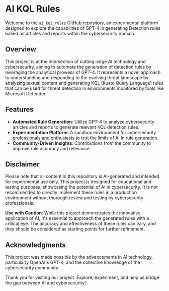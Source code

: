 # AI KQL Rules

Welcome to the `ai_kql_rules` GitHub repository, an experimental platform designed to explore the capabilities of GPT-4 in generating Detection rules based on articles and reports within the cybersecurity domain.

## Overview

This project is at the intersection of cutting-edge AI technology and cybersecurity, aiming to automate the generation of detection rules by leveraging the analytical prowess of GPT-4. It represents a novel approach to understanding and responding to the evolving threat landscape by analyzing textual content and generating KQL (Kusto Query Language) rules that can be used for threat detection in environments monitored by tools like Microsoft Defender.

## Features

- **Automated Rule Generation**: Utilize GPT-4 to analyze cybersecurity articles and reports to generate relevant KQL detection rules.
- **Experimentation Platform**: A sandbox environment for cybersecurity professionals and enthusiasts to test the limits of AI in rule generation.
- **Community-Driven Insights**: Contributions from the community to improve rule accuracy and relevance.

## Disclaimer

Please note that all content in this repository is AI-generated and intended for experimental use only. This project is designed for educational and testing purposes, showcasing the potential of AI in cybersecurity. It is not recommended to directly implement these rules in a production environment without thorough review and testing by cybersecurity professionals.

**Use with Caution**: While this project demonstrates the innovative application of AI, it's essential to approach the generated rules with a critical eye. The accuracy and effectiveness of these rules can vary, and they should be considered as starting points for further refinement.

## Acknowledgments

This project was made possible by the advancements in AI technology, particularly OpenAI's GPT-4, and the collective knowledge of the cybersecurity community.

Thank you for visiting our project. Explore, experiment, and help us bridge the gap between AI and cybersecurity!


